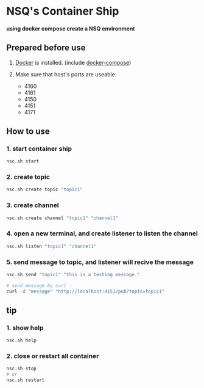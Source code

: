 # NSQ's Container Ship 

#### using docker compose create a NSQ environment

## Prepared before use

1. [Docker](https://docs.docker.com/engine/installation/) is installed. (include [docker-compose](https://docs.docker.com/compose/install/))

2. Make sure that host's ports are useable:
    * 4160
    * 4161
    * 4150
    * 4151
    * 4171 

## How to use

### 1. start container ship

```bash
nsc.sh start
```

### 2. create topic

```bash
nsc.sh create topic "topic1"
```

### 3. create channel

```bash
nsc.sh create channel "topic1" "channel1"
```

### 4. open a new terminal, and create listener to listen the channel

```bash
nsc.sh listen "topic1" "channel1"
```

### 5. send message to topic, and listener will recive the message

```bash
nsc.sh send "topic1" "this is a testing message."

# send message by curl : 
curl -d "message" "http://localhost:4151/pub?topic=topic1"
```

## tip

### 1. show help

```bash
nsc.sh help
```

### 2. close or restart all container

```bash
nsc.sh stop
# or
nsc.sh restart
```